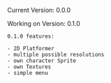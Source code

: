 Current Version: 0.0.0

Working on Version: 0.1.0

	0.1.0 features:
	
	- 2D Platformer
	- multiple possible resolutions
	- own character Sprite
	- own Textures
	- simple menu